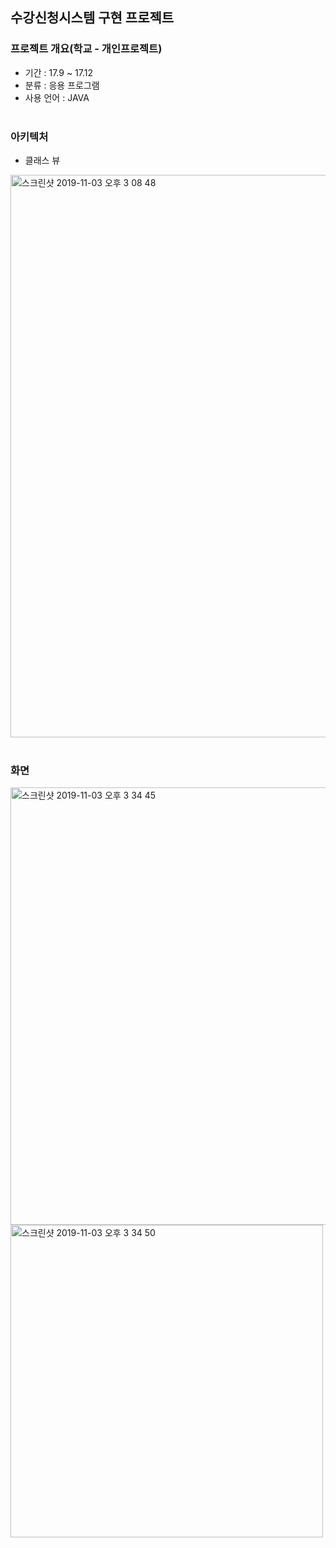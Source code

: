 <h2 id="5"> 수강신청시스템 구현 프로젝트 </h2>

### 프로젝트 개요(학교 - 개인프로젝트)
- 기간 : 17.9 ~ 17.12 
- 분류 : 응용 프로그램 
- 사용 언어 : JAVA 
<br><br> 

### 아키텍처
 * 클래스 뷰
<img width="900" alt="스크린샷 2019-11-03 오후 3 08 48" src="https://user-images.githubusercontent.com/55579896/68081108-dc16e100-fe4b-11e9-8e22-f158382741cb.png">
<br><br>

### 화면
<img width="700" alt="스크린샷 2019-11-03 오후 3 34 45" src="https://user-images.githubusercontent.com/55579896/68081323-7fb5c080-fe4f-11e9-90e0-efc8756c3e78.png">
<br>

<img width="500" alt="스크린샷 2019-11-03 오후 3 34 50" src="https://user-images.githubusercontent.com/55579896/68081328-93f9bd80-fe4f-11e9-9ff3-bc7aa5be6779.png">
